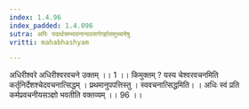 ```yaml
---
index: 1.4.96
index_padded: 1.4.096
sutra: अपिः पदार्थसम्भावनान्ववसर्गगर्हासमुच्चयेषु
vritti: mahabhashyam

---
```

 अधिरीश्वरे अधिरीश्वरवचने उक्तम् ।। 1 ।। किमुक्तम् ? यस्य चेश्वरवचनमिति कर्तृनिर्देशश्चेदवचनात्सिद्धम् । प्रथमानुपपत्तिस्तु । स्ववचनात्सिद्धमिति। । अधिः स्वं प्रति कर्मप्रवचनीयसञ्ज्ञो भवतीति वक्तव्यम् ।। 96 ।। 